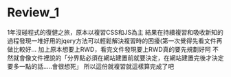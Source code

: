 # Review_1
1年沒碰程式的復健之旅，原本以複習CSS和JS為主
結果在持續複習和吸收新知的過程發現一堆好用的jqery方法可以輕鬆解決複習時的困擾(第一次覺得先看文件再做比較好...
加上原本想要上RWD，看完文件發現要上RWD真的要先規劃好阿
不然就會像文件裡說的「分界點必須在網站建置前就要決定，在網站建置完後才決定要多一點的話.....會很想死」
所以這份就複習就這樣算完成了吧

